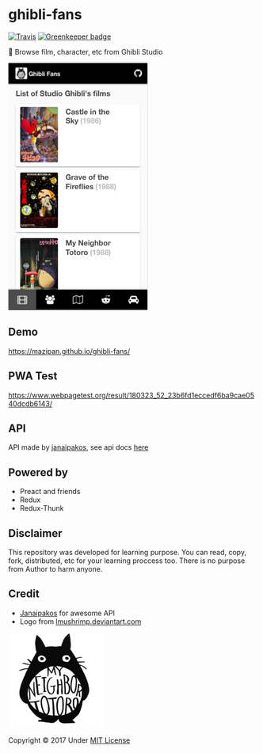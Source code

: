 # ghibli-fans

[![Travis](https://img.shields.io/travis/mazipan/ghibli-fans.svg)](https://travis-ci.org/mazipan/ghibli-fans) [![Greenkeeper badge](https://badges.greenkeeper.io/mazipan/ghibli-fans.svg)](https://greenkeeper.io/)

🐰 Browse film, character, etc from Ghibli Studio


![Ghibli-Fans](https://github.com/mazipan/ghibli-fans/blob/master/screenshoot.png?raw=true)

## Demo

https://mazipan.github.io/ghibli-fans/

## PWA Test

https://www.webpagetest.org/result/180323_52_23b6fd1eccedf6ba9cae0540dcdb6143/

## API

API made by [janaipakos](https://github.com/janaipakos/ghibliapi), see api docs [here](https://ghibliapi.herokuapp.com/)

## Powered by

+ Preact and friends
+ Redux
+ Redux-Thunk

## Disclaimer

This repository was developed for learning purpose.
You can read, copy, fork, distributed, etc for your learning proccess too.
There is no purpose from Author to harm anyone.

## Credit

+ [Janaipakos](https://github.com/janaipakos/ghibliapi) for awesome API
+ Logo from [lmushrimp.deviantart.com](https://lmushrimp.deviantart.com/art/My-Neighbor-Totoro-523346501)

![Tororo](https://github.com/mazipan/ghibli-fans/blob/master/src/assets/icons/android-icon-192x192.png?raw=true)

Copyright © 2017 Under [MIT License](https://github.com/mazipan/ghibli-fans/blob/master/LICENSE)
